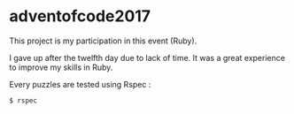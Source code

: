 # adventofcode2017

This project is my participation in this event (Ruby).

I gave up after the twelfth day due to lack of time. 
It was a great experience to improve my skills in Ruby.

Every puzzles are tested using Rspec :
```shell
$ rspec
```
